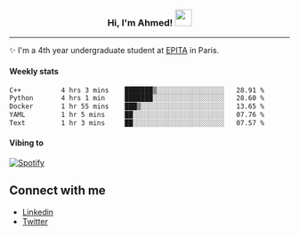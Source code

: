 <!-- Heading -->
<h3 align="center"> Hi, I'm Ahmed! <img src = "https://raw.githubusercontent.com/MartinHeinz/MartinHeinz/master/wave.gif" width = 30px></h3>

<!-- About section -->
---
✨ I'm a 4th year undergraduate student at <a href="https://www.epita.fr/en/">EPITA</a> in Paris.

<h4 align ="left"> Weekly stats </h4>

<!--START_SECTION:waka-->

```txt
C++          4 hrs 3 mins    ███████▒░░░░░░░░░░░░░░░░░   28.91 %
Python       4 hrs 1 min     ███████░░░░░░░░░░░░░░░░░░   28.60 %
Docker       1 hr 55 mins    ███▒░░░░░░░░░░░░░░░░░░░░░   13.65 %
YAML         1 hr 5 mins     ██░░░░░░░░░░░░░░░░░░░░░░░   07.76 %
Text         1 hr 3 mins     ██░░░░░░░░░░░░░░░░░░░░░░░   07.57 %
```

<!--END_SECTION:waka-->

<h4 align ="left">Vibing to</h4>

[![Spotify](https://novatorem-ten-lyart.vercel.app/api/spotify)](https://open.spotify.com/user/31knevkvll66tzc3gqtoi6ngjbre)

<!-- Connect section -->

## Connect with me
  * <a href="https://www.linkedin.com/in/ahmed-hassayoune">Linkedin</a>
  * <a href="https://twitter.com/Ahmedhassaaa">Twitter</a>

<!-- Connect section: END -->
